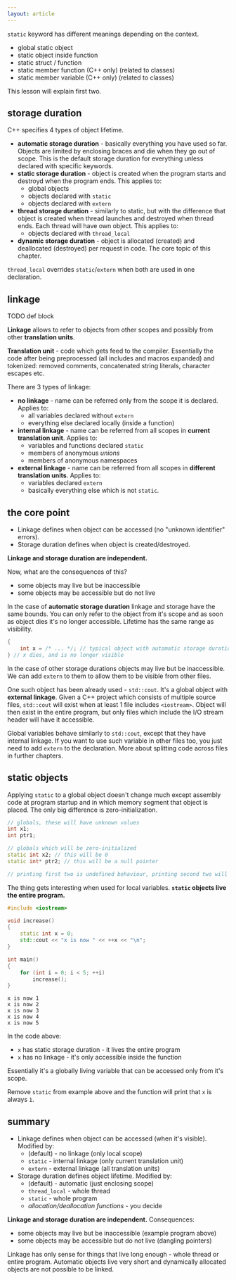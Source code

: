 ```yaml
---
layout: article
---
```


<div class="note warning">

`static` keyword has different meanings depending on the context.

- global static object
- static object inside function
- static struct / function
- static member function (C++ only) (related to classes)
- static member variable (C++ only) (related to classes)
</div>

This lesson will explain first two.

## storage duration

C++ specifies 4 types of object lifetime.

- **automatic storage duration** - basically everything you have used so far. Objects are limited by enclosing braces and die when they go out of scope. This is the default storage duration for everything unless declared with specific keywords.
- **static storage duration** - object is created when the program starts and destroyd when the program ends. This applies to:
    - global objects
    - objects declared with `static`
    - objects declared with `extern`
- **thread storage duration** - similarly to static, but with the difference that object is created when thread launches and destroyed when thread ends. Each thread will have own object. This applies to:
    - objects declared with `thread_local`
- **dynamic storage duration** - object is allocated (created) and deallocated (destroyed) per request in code. The core topic of this chapter.

<div class="note info">

`thread_local` overrides `static`/`extern` when both are used in one declaration.
</div>

## linkage

TODO def block

**Linkage** allows to refer to objects from other scopes and possibly from other **translation units**.

**Translation unit** - code which gets feed to the compiler. Essentially the code after being preprocessed (all includes and macros expanded) and tokenized: removed comments, concatenated string literals, character escapes etc.

There are 3 types of linkage:

- **no linkage** - name can be referred only from the scope it is declared. Applies to:
    - all variables declared without `extern`
    - everything else declared locally (inside a function)
- **internal linkage** - name can be referred from all scopes in **current translation unit**. Applies to:
    - variables and functions declared `static`
    - members of anonymous *unions*
    - members of anonymous namespaces
- **external linkage** - name can be referred from all scopes in **different translation units**. Applies to:
    - variables declared `extern`
    - basically everything else which is not `static`.

## the core point

- Linkage defines when object can be accessed (no "unknown identifier" errors).
- Storage duration defines when object is created/destroyed.

**Linkage and storage duration are independent.**

Now, what are the consequences of this?
- some objects may live but be inaccessible
- some objects may be accessible but do not live

In the case of **automatic storage duration** linkage and storage have the same bounds. You can only refer to the object from it's scope and as soon as object dies it's no longer accessible. Lifetime has the same range as visibility.

```c++
{
    int x = /* ... */; // typical object with automatic storage duration
} // x dies, and is no longer visible
```

In the case of other storage durations objects may live but be inaccessible. We can add `extern` to them to allow them to be visible from other files.

One such object has been already used - `std::cout`. It's a global object with **external linkage**. Given a C++ project which consists of multiple source files, `std::cout` will exist when at least 1 file includes `<iostream>`. Object will then exist in the entire program, but only files which include the I/O stream header will have it accessible.

Global variables behave similarly to `std::cout`, except that they have internal linkage. If you want to use such variable in other files too, you just need to add `extern` to the declaration. More about splitting code across files in further chapters.

## static objects

Applying `static` to a global object doesn't change much except assembly code at program startup and in which memory segment that object is placed. The only big difference is zero-initialization.

```c++
// globals, these will have unknown values
int x1;
int ptr1;

// globals which will be zero-initialized
static int x2; // this will be 0
static int* ptr2; // this will be a null pointer

// printing first two is undefined behaviour, printing second two will yield 0s
```

The thing gets interesting when used for local variables. **`static` objects live the entire program.**

```c++
#include <iostream>

void increase()
{
    static int x = 0;
    std::cout << "x is now " << ++x << "\n";
}

int main()
{
    for (int i = 0; i < 5; ++i)
        increase();
}
```

~~~
x is now 1
x is now 2
x is now 3
x is now 4
x is now 5
~~~

In the code above:
- `x` has static storage duration - it lives the entire program
- `x` has no linkage - it's only accessible inside the function

Essentially it's a globally living variable that can be accessed only from it's scope.

Remove `static` from example above and the function will print that `x` is always `1`.

## summary

- Linkage defines when object can be accessed (when it's visible). Modified by:
    - (default) - no linkage (only local scope)
    - `static` - internal linkage (only current translation unit)
    - `extern` - external linkage (all translation units)
- Storage duration defines object lifetime. Modified by:
    - (default) - automatic (just enclosing scope)
    - `thread_local` - whole thread
    - `static` - whole program
    - *allocation/deallocation functions* - you decide

**Linkage and storage duration are independent.** Consequences:
- some objects may live but be inaccessible (example program above)
- some objects may be accessible but do not live (dangling pointers)


Linkage has only sense for things that live long enough - whole thread or entire program. Automatic objects live very short and dynamically allocated objects are not possible to be linked.

